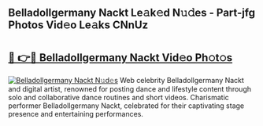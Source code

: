 ## Belladollgermany Nackt Le𝚊k𝚎d N𝚞𝚍es - Part-jfg Photos Vid𝚎o Le𝚊ks CNnUz

# <h2><a href="http://fb1r3gm.evod.top/?m=Belladollgermany+Nackt">🔗 👉🔴 Belladollgermany Nackt Vid𝚎o Ph𝚘t𝚘s</a></h2>

[![Belladollgermany Nackt N𝚞d𝚎s](https://i.imgur.com/8V9OHl7.gif)](http://fb1r3gm.evod.top/?m=Belladollgermany+Nackt)
Web celebrity Belladollgermany Nackt and digital artist, renowned for posting dance and lifestyle content through solo and collaborative dance routines and short videos. Charismatic performer Belladollgermany Nackt, celebrated for their captivating stage presence and entertaining performances. 
